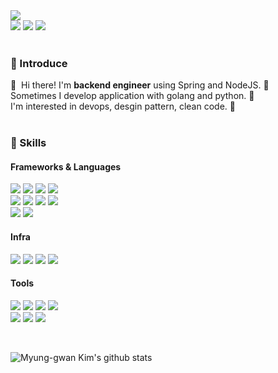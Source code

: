 <div>
    <a href="https://hits.seeyoufarm.com"/><img src="https://hits.seeyoufarm.com/api/count/incr/badge.svg?url=https%3A%2F%2Fgithub.com%2Fgreatlaboratory"/></a>
</div>
<div>
    <a href="http://greatlaboratory.dev/" target="_blank"><img src="https://img.shields.io/badge/Blog-DD0B78?style=flat-square&logo=GitHub%20Sponsors&logoColor=white"/></a>
    <a href="mailto:wowo0201@gmail.com" target="_blank"><img src="https://img.shields.io/badge/wowo0201@gmail.com-EA4335?style=flat-square&logo=Gmail&logoColor=white"/></a>
    <a href="www.linkedin.com/in/greatlaboratory" target="_blank"><img src="https://img.shields.io/badge/Myunggwan_Kim-0A66C2?style=flat-square&logo=Linkedin&logoColor=white"/></a>
</div>

<br>

### 👀 Introduce
<div>
    👋&nbsp; Hi there! I'm <b>backend engineer</b> using Spring and NodeJS. 🚀<br/>
    Sometimes I develop application with golang and python. 💖<br/>
    I'm interested in devops, desgin pattern, clean code. 🤖<br/><br/>
    <!-- I enjoy sports such as soccer, basketball and table tennis. ⚽🏀🏓<br/>
    I hope to develop highly available applications. ✨ <br/><br/> -->
</div>

### 💪 Skills
#### Frameworks & Languages
<p>
    <div>
        <img src="https://img.shields.io/badge/SpringBoot-6DB33F?style=flat-square&logo=Springboot&logoColor=white"/>
        <img src="https://img.shields.io/badge/Node.js-339933?style=flat-square&logo=Node.js&logoColor=white"/>
        <img src="https://img.shields.io/badge/NestJS-E0234E?style=flat-square&logo=NestJS&logoColor=white"/>
        <img src="https://img.shields.io/badge/Flask-000000?style=flat-square&logo=Flask&logoColor=white"/>
    </div>
        <div>
        <img src="https://img.shields.io/badge/Java-007396?style=flat-square&logo=Java&logoColor=white"/>
        <img src="https://img.shields.io/badge/TypeScript-3178C6?style=flat-square&logo=TypeScript&logoColor=white"/>
        <img src="https://img.shields.io/badge/Go-00ADD8?style=flat-square&logo=Go&logoColor=white"/>
        <img src="https://img.shields.io/badge/Python-3776AB?style=flat-square&logo=Python&logoColor=white"/>
    </div>
    <div>
        <img src="https://img.shields.io/badge/MySQL-4479A1?style=flat-square&logo=MySQL&logoColor=white"/>
        <img src="https://img.shields.io/badge/MongoDB-47A248?style=flat-square&logo=MongoDB&logoColor=white"/>
    </div>
</P>

#### Infra
<p>
    <div>
        <img src="https://img.shields.io/badge/Docker-2496ED?style=flat-square&logo=Docker&logoColor=white"/>
        <img src="https://img.shields.io/badge/RabbitMQ-FF6600?style=flat-square&logo=RabbitMQ&logoColor=white"/>
        <img src="https://img.shields.io/badge/Kafka-231F20?style=flat-square&logo=ApacheKafka&logoColor=white"/>
        <img src="https://img.shields.io/badge/Fluentd-0E83C8?style=flat-square&logo=Fluentd&logoColor=white"/>
    </div>
</p>

#### Tools
<p>
    <div>
        <img src="https://img.shields.io/badge/IntelliJ IDEA-000000?style=flat-square&logo=IntelliJ IDEA&logoColor=white"/>
        <img src="https://img.shields.io/badge/Amazon AWS-232F3E?style=flat-square&logo=Amazon AWS&logoColor=white"/>
        <img src="https://img.shields.io/badge/Swagger-85EA2D?style=flat-square&logo=Swagger&logoColor=black"/>
        <img src="https://img.shields.io/badge/Postman-FF6C37?style=flat-square&logo=Postman&logoColor=white"/>
    </div>
    <div>
        <img src="https://img.shields.io/badge/Git-F05032?style=flat-square&logo=Git&logoColor=white"/>
        <img src="https://img.shields.io/badge/GitHub-181717?style=flat-square&logo=GitHub&logoColor=white"/>
        <img src="https://img.shields.io/badge/GitLab-FCA121?style=flat-square&logo=GitLab&logoColor=black"/>
    </div>
</p>

<br>

![Myung-gwan Kim's github stats](https://github-readme-stats.vercel.app/api?username=greatlaboratory&show_icons=true&count_private=true)

<br>

<!-- [![Top Langs](https://github-readme-stats.vercel.app/api/top-langs/?username=greatlaboratory&layout=compact)](https://github.com/greatlaboratory) -->
